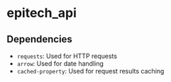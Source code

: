 epitech_api
===========

Dependencies
------------
- `requests`: Used for HTTP requests
- `arrow`: Used for date handling
- `cached-property`: Used for request results caching
